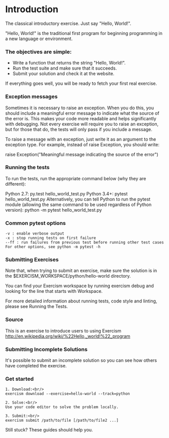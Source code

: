 # Introduction
The classical introductory exercise. Just say "Hello, World!".

"Hello, World!" is the traditional first program for beginning programming in a new language or environment.

### The objectives are simple:

* Write a function that returns the string "Hello, World!".
* Run the test suite and make sure that it succeeds.
* Submit your solution and check it at the website.

If everything goes well, you will be ready to fetch your first real exercise.<br/>

### Exception messages

Sometimes it is necessary to raise an exception. When you do this, you should include a meaningful error message to indicate what the source of the error is. This makes your code more readable and helps significantly with debugging. Not every exercise will require you to raise an exception, but for those that do, the tests will only pass if you include a message.

To raise a message with an exception, just write it as an argument to the exception type. For example, instead of raise Exception, you should write:

raise Exception("Meaningful message indicating the source of the error")

### Running the tests

To run the tests, run the appropriate command below (why they are different):

Python 2.7: py.test hello_world_test.py
Python 3.4+: pytest hello_world_test.py
Alternatively, you can tell Python to run the pytest module (allowing the same command to be used regardless of Python version): python -m pytest hello_world_test.py

### Common pytest options

```text
-v : enable verbose output
-x : stop running tests on first failure
--ff : run failures from previous test before running other test cases
For other options, see python -m pytest -h
```

### Submitting Exercises

Note that, when trying to submit an exercise, make sure the solution is in the $EXERCISM_WORKSPACE/python/hello-world directory.

You can find your Exercism workspace by running exercism debug and looking for the line that starts with Workspace.

For more detailed information about running tests, code style and linting, please see Running the Tests.

### Source

This is an exercise to introduce users to using Exercism http://en.wikipedia.org/wiki/%22Hello,_world!%22_program

### Submitting Incomplete Solutions

It's possible to submit an incomplete solution so you can see how others have completed the exercise.

### Get started

```text
1. Download:<br/>
exercism download --exercise=hello-world --track=python

2. Solve:<br/>
Use your code editor to solve the problem locally.

3. Submit:<br/>
exercism submit /path/to/file [/path/to/file2 ...]
```

Still stuck?
These guides should help you.


